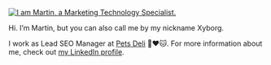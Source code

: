 [![I am Martin, a Marketing Technology Specialist.](https://www.leideemarketing.com/wp-content/uploads/2020/08/xyborg-banner.jpg)](https://www.linkedin.com/in/aberastegue/)

Hi. I’m Martin, but you can also call me by my nickname Xyborg.

I work as Lead SEO Manager at [Pets Deli](https://www.petsdeli.de/) 🐶❤️🐱. For more information about me, check out [my LinkedIn profile](https://www.linkedin.com/in/aberastegue/).
